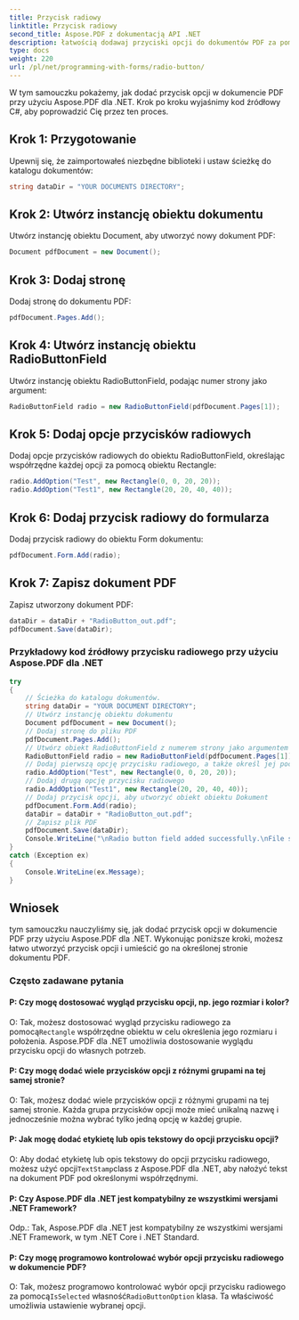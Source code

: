 ```yaml
---
title: Przycisk radiowy
linktitle: Przycisk radiowy
second_title: Aspose.PDF z dokumentacją API .NET
description: łatwością dodawaj przyciski opcji do dokumentów PDF za pomocą Aspose.PDF dla .NET.
type: docs
weight: 220
url: /pl/net/programming-with-forms/radio-button/
---
```

W tym samouczku pokażemy, jak dodać przycisk opcji w dokumencie PDF przy użyciu Aspose.PDF dla .NET. Krok po kroku wyjaśnimy kod źródłowy C#, aby poprowadzić Cię przez ten proces.

## Krok 1: Przygotowanie

Upewnij się, że zaimportowałeś niezbędne biblioteki i ustaw ścieżkę do katalogu dokumentów:

```csharp
string dataDir = "YOUR DOCUMENTS DIRECTORY";
```

## Krok 2: Utwórz instancję obiektu dokumentu

Utwórz instancję obiektu Document, aby utworzyć nowy dokument PDF:

```csharp
Document pdfDocument = new Document();
```

## Krok 3: Dodaj stronę

Dodaj stronę do dokumentu PDF:

```csharp
pdfDocument.Pages.Add();
```

## Krok 4: Utwórz instancję obiektu RadioButtonField

Utwórz instancję obiektu RadioButtonField, podając numer strony jako argument:

```csharp
RadioButtonField radio = new RadioButtonField(pdfDocument.Pages[1]);
```

## Krok 5: Dodaj opcje przycisków radiowych

Dodaj opcje przycisków radiowych do obiektu RadioButtonField, określając współrzędne każdej opcji za pomocą obiektu Rectangle:

```csharp
radio.AddOption("Test", new Rectangle(0, 0, 20, 20));
radio.AddOption("Test1", new Rectangle(20, 20, 40, 40));
```

## Krok 6: Dodaj przycisk radiowy do formularza

Dodaj przycisk radiowy do obiektu Form dokumentu:

```csharp
pdfDocument.Form.Add(radio);
```

## Krok 7: Zapisz dokument PDF

Zapisz utworzony dokument PDF:

```csharp
dataDir = dataDir + "RadioButton_out.pdf";
pdfDocument.Save(dataDir);
```

### Przykładowy kod źródłowy przycisku radiowego przy użyciu Aspose.PDF dla .NET 
```csharp
try
{
	// Ścieżka do katalogu dokumentów.
	string dataDir = "YOUR DOCUMENT DIRECTORY";
	// Utwórz instancję obiektu dokumentu
	Document pdfDocument = new Document();
	// Dodaj stronę do pliku PDF
	pdfDocument.Pages.Add();
	// Utwórz obiekt RadioButtonField z numerem strony jako argumentem
	RadioButtonField radio = new RadioButtonField(pdfDocument.Pages[1]);
	// Dodaj pierwszą opcję przycisku radiowego, a także określ jej pochodzenie za pomocą obiektu Rectangle
	radio.AddOption("Test", new Rectangle(0, 0, 20, 20));
	// Dodaj drugą opcję przycisku radiowego
	radio.AddOption("Test1", new Rectangle(20, 20, 40, 40));
	// Dodaj przycisk opcji, aby utworzyć obiekt obiektu Dokument
	pdfDocument.Form.Add(radio);
	dataDir = dataDir + "RadioButton_out.pdf";
	// Zapisz plik PDF
	pdfDocument.Save(dataDir);
	Console.WriteLine("\nRadio button field added successfully.\nFile saved at " + dataDir);
}
catch (Exception ex)
{
	Console.WriteLine(ex.Message);
}
```

## Wniosek

tym samouczku nauczyliśmy się, jak dodać przycisk opcji w dokumencie PDF przy użyciu Aspose.PDF dla .NET. Wykonując poniższe kroki, możesz łatwo utworzyć przycisk opcji i umieścić go na określonej stronie dokumentu PDF.


### Często zadawane pytania

#### P: Czy mogę dostosować wygląd przycisku opcji, np. jego rozmiar i kolor?

 O: Tak, możesz dostosować wygląd przycisku radiowego za pomocą`Rectangle` współrzędne obiektu w celu określenia jego rozmiaru i położenia. Aspose.PDF dla .NET umożliwia dostosowanie wyglądu przycisku opcji do własnych potrzeb.

#### P: Czy mogę dodać wiele przycisków opcji z różnymi grupami na tej samej stronie?

O: Tak, możesz dodać wiele przycisków opcji z różnymi grupami na tej samej stronie. Każda grupa przycisków opcji może mieć unikalną nazwę i jednocześnie można wybrać tylko jedną opcję w każdej grupie.

#### P: Jak mogę dodać etykietę lub opis tekstowy do opcji przycisku opcji?

 O: Aby dodać etykietę lub opis tekstowy do opcji przycisku radiowego, możesz użyć opcji`TextStamp`class z Aspose.PDF dla .NET, aby nałożyć tekst na dokument PDF pod określonymi współrzędnymi.

#### P: Czy Aspose.PDF dla .NET jest kompatybilny ze wszystkimi wersjami .NET Framework?

Odp.: Tak, Aspose.PDF dla .NET jest kompatybilny ze wszystkimi wersjami .NET Framework, w tym .NET Core i .NET Standard.

#### P: Czy mogę programowo kontrolować wybór opcji przycisku radiowego w dokumencie PDF?

 O: Tak, możesz programowo kontrolować wybór opcji przycisku radiowego za pomocą`IsSelected` własność`RadioButtonOption` klasa. Ta właściwość umożliwia ustawienie wybranej opcji.